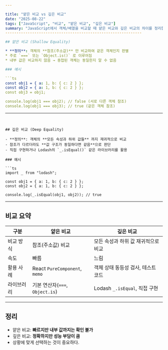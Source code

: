```yaml
---

title: "얕은 비교 vs 깊은 비교"
date: "2025-08-22"
tags: ["JavaScript", "비교", "얕은 비교", "깊은 비교"]
summary: "JavaScript에서 객체/배열을 비교할 때 얕은 비교와 깊은 비교의 차이를 정리합니다."
-------------------------------------------------------------

## 얕은 비교 (Shallow Equality)

* **정의**: 객체의 **참조(주소값)** 만 비교하여 같은 객체인지 판별
* 주로 `===` 또는 `Object.is()` 로 이루어짐
* 내부 값은 비교하지 않음 → 중첩된 객체는 동일한지 알 수 없음

### 예시

```ts
const obj1 = { a: 1, b: { c: 2 } };
const obj2 = { a: 1, b: { c: 2 } };
const obj3 = obj1;

console.log(obj1 === obj2); // false (서로 다른 객체 참조)
console.log(obj1 === obj3); // true (같은 객체 참조)
```

---
```


## 깊은 비교 (Deep Equality)

- **정의**: 객체의 **모든 속성과 하위 값들** 까지 재귀적으로 비교
- 참조가 다르더라도 **값 구조가 동일하다면 같음**으로 판단
- 직접 구현하거나 Lodash의 `_.isEqual()` 같은 라이브러리를 활용

### 예시

```ts
import _ from "lodash";

const obj1 = { a: 1, b: { c: 2 } };
const obj2 = { a: 1, b: { c: 2 } };

console.log(_.isEqual(obj1, obj2)); // true
```

---

## 비교 요약

| 구분       | 얕은 비교                       | 깊은 비교                           |
| ---------- | ------------------------------- | ----------------------------------- |
| 비교 방식  | 참조(주소값) 비교               | 모든 속성과 하위 값 재귀적으로 비교 |
| 속도       | 빠름                            | 느림                                |
| 활용 사례  | React `PureComponent`, `memo`   | 객체 상태 동등성 검사, 테스트 코드  |
| 라이브러리 | 기본 연산자(`===`, `Object.is`) | Lodash `_.isEqual`, 직접 구현       |

---

## 정리

- 얕은 비교: **빠르지만 내부 값까지는 확인 불가**
- 깊은 비교: **정확하지만 성능 부담이 큼**
- 상황에 맞게 선택하는 것이 중요하다.
